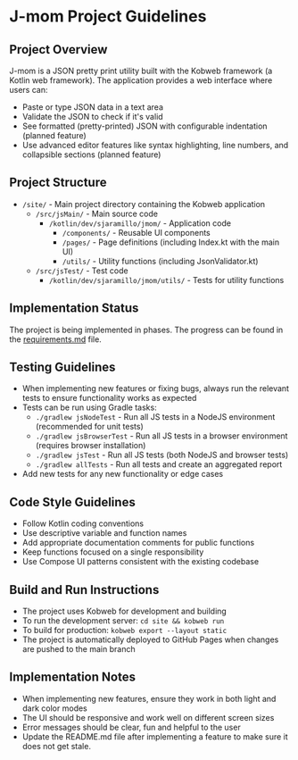 # J-mom Project Guidelines

## Project Overview
J-mom is a JSON pretty print utility built with the Kobweb framework (a Kotlin web framework). The application provides a web interface where users can:
- Paste or type JSON data in a text area
- Validate the JSON to check if it's valid
- See formatted (pretty-printed) JSON with configurable indentation (planned feature)
- Use advanced editor features like syntax highlighting, line numbers, and collapsible sections (planned feature)

## Project Structure
- `/site/` - Main project directory containing the Kobweb application
  - `/src/jsMain/` - Main source code
    - `/kotlin/dev/sjaramillo/jmom/` - Application code
      - `/components/` - Reusable UI components
      - `/pages/` - Page definitions (including Index.kt with the main UI)
      - `/utils/` - Utility functions (including JsonValidator.kt)
  - `/src/jsTest/` - Test code
    - `/kotlin/dev/sjaramillo/jmom/utils/` - Tests for utility functions

## Implementation Status
The project is being implemented in phases. The progress can be found in the [requirements.md](../requirements.md) file.

## Testing Guidelines
- When implementing new features or fixing bugs, always run the relevant tests to ensure functionality works as expected
- Tests can be run using Gradle tasks:
  - `./gradlew jsNodeTest` - Run all JS tests in a NodeJS environment (recommended for unit tests)
  - `./gradlew jsBrowserTest` - Run all JS tests in a browser environment (requires browser installation)
  - `./gradlew jsTest` - Run all JS tests (both NodeJS and browser tests)
  - `./gradlew allTests` - Run all tests and create an aggregated report
- Add new tests for any new functionality or edge cases

## Code Style Guidelines
- Follow Kotlin coding conventions
- Use descriptive variable and function names
- Add appropriate documentation comments for public functions
- Keep functions focused on a single responsibility
- Use Compose UI patterns consistent with the existing codebase

## Build and Run Instructions
- The project uses Kobweb for development and building
- To run the development server: `cd site && kobweb run`
- To build for production: `kobweb export --layout static`
- The project is automatically deployed to GitHub Pages when changes are pushed to the main branch

## Implementation Notes
- When implementing new features, ensure they work in both light and dark color modes
- The UI should be responsive and work well on different screen sizes
- Error messages should be clear, fun and helpful to the user
- Update the README.md file after implementing a feature to make sure it does not get stale.
